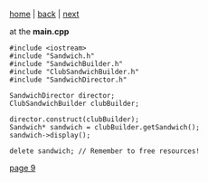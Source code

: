 [home](./page01.md) | [back](./page07.md) | [next](./page09.md)

at the **main.cpp**

```
#include <iostream>
#include "Sandwich.h"
#include "SandwichBuilder.h"
#include "ClubSandwichBuilder.h"
#include "SandwichDirector.h"
```

```
SandwichDirector director;
ClubSandwichBuilder clubBuilder;
```

```
director.construct(clubBuilder);
Sandwich* sandwich = clubBuilder.getSandwich();
sandwich->display();
```

```
delete sandwich; // Remember to free resources!
```



[page 9](./page09.md)
